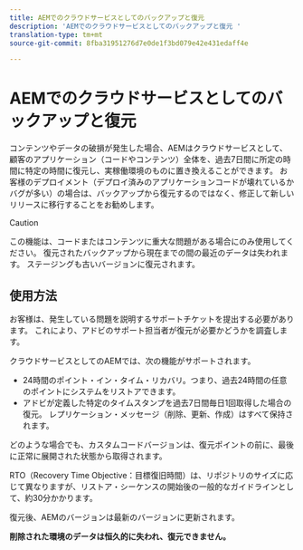 ```yaml
---
title: AEMでのクラウドサービスとしてのバックアップと復元
description: 'AEMでのクラウドサービスとしてのバックアップと復元 '
translation-type: tm+mt
source-git-commit: 8fba31951276d7e0de1f3bd079e42e431edaff4e

---
```



# AEMでのクラウドサービスとしてのバックアップと復元

コンテンツやデータの破損が発生した場合、AEMはクラウドサービスとして、顧客のアプリケーション（コードやコンテンツ）全体を、過去7日間に所定の時間に特定の時間に復元し、実稼働環境のものに置き換えることができます。
お客様のデプロイメント（デプロイ済みのアプリケーションコードが壊れているかバグが多い）の場合は、バックアップから復元するのではなく、修正して新しいリリースに移行することをお勧めします。

>[!CAUTION]
>
>この機能は、コードまたはコンテンツに重大な問題がある場合にのみ使用してください。 復元されたバックアップから現在までの間の最近のデータは失われます。 ステージングも古いバージョンに復元されます。

## 使用方法

お客様は、発生している問題を説明するサポートチケットを提出する必要があります。 これにより、アドビのサポート担当者が復元が必要かどうかを調査します。

クラウドサービスとしてのAEMでは、次の機能がサポートされます。

* 24時間のポイント・イン・タイム・リカバリ。つまり、過去24時間の任意のポイントにシステムをリストアできます。
* アドビが定義した特定のタイムスタンプを過去7日間毎日1回取得した場合の復元。  レプリケーション・メッセージ（削除、更新、作成）はすべて保持されます。

どのような場合でも、カスタムコードバージョンは、復元ポイントの前に、最後に正常に展開された状態から取得されます。

RTO（Recovery Time Objective：目標復旧時間）は、リポジトリのサイズに応じて異なりますが、リストア・シーケンスの開始後の一般的なガイドラインとして、約30分かかります。

復元後、AEMのバージョンは最新のバージョンに更新されます。

**削除された環境のデータは恒久的に失われ、復元できません。**
